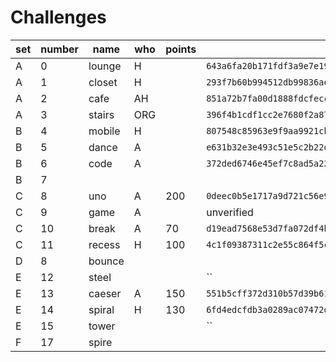 # Challenges

|set|number| name    | who | points |   hash  |
|---|------|---------|-----|--------|---------|
| A |  0   | lounge  |  H  |        | `643a6fa20b171fdf3a9e7e1975ce62892fde9cecf2056a73d85fa2d0802d3000` |
| A |  1   | closet  |  H  |        | `293f7b60b994512db99836ae7d5bab88b2d0089f90fcf6d51b95b374200dc20f` |
| A |  2   | cafe    |  AH |        | `851a72b7fa00d1888fdcfecc5ccf5359c45b2003e2b5350e92798507c82f09a1` |
| A |  3   | stairs  | ORG |        | `396f4b1cdf1cc2e7680f2a8716a18c887cd489e12232e75b6810e9d5e91426c7` |
| B |  4   | mobile  |  H  |        | `807548c85963e9f9aa9921cb344997ccfe57ba91cd00f13122c2f15e5b3a70d1` |
| B |  5   | dance   |  A  |        | `e631b32e3e493c51e5c2b22d1486d401c76ac83e3910566924bcc51b2157c837` |
| B |  6   | code    |  A  |        | `372ded6746e45ef7c8ad5a22c5738a4b5aa982da66bc8a426aa1cca830d05af3` |
| B |  7   |         |     |        |   |
| C |  8   | uno     |  A  |  200   | `0deec0b5e1717a9d721c56e9de437dcc86241c65a4afa1c977cf139a29bf7daa`  |
| C |  9   | game    |  A  |        | unverified  |
| C |  10  | break   |  A  |  70    | `d19ead7568e53d7fa072df4b36662ee35d2bf53dab39fbe3580895633ef861a7` |
| C |  11  | recess  |  H  |  100   | `4c1f09387311c2e55c864f5ce02b08aa93104269144e44fc2aa5a171735dfab2` |
| D |  8   | bounce  |     |        |   |
| E |  12  | steel   |     |        | `` |
| E |  13  | caeser  |  A  |  150   | `551b5cff372d310b57d39b616400461be0a1450c519a2a542f33a7af0dd565f3` |
| E |  14  | spiral  |  H  |  130   | `6fd4edcfdb3a0289ac07472d65ed410d1dbca321ca5833c66560a30ede110db1` |
| E |  15  | tower   |     |        | `` |
| F |  17  | spire   |     |        |   |
